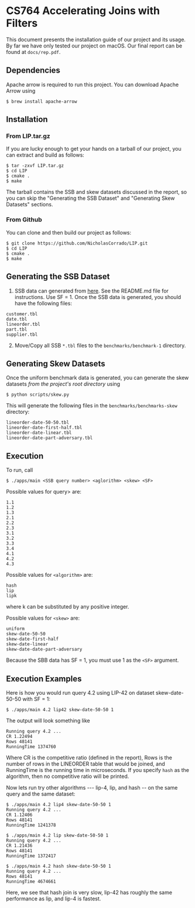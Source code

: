 # CS764 Accelerating Joins with Filters

This document presents the installation guide of our project and its usage. By far we have only tested our project on macOS.
Our final report can be found at `docs/rep.pdf`.

## Dependencies

Apache arrow is required to run this project. You can download Apache Arrow using

```
$ brew install apache-arrow
```

## Installation 

### From LIP.tar.gz

If you are lucky enough to get your hands on a tarball of our project, you can extract and build as follows:

```
$ tar -zxvf LIP.tar.gz
$ cd LIP
$ cmake .
$ make
```

The tarball contains the SSB and skew datasets discussed in the report, 
so you can skip the "Generating the SSB Dataset" and "Generating Skew Datasets" sections.

### From Github

You can clone and then build our project as follows: 

```
$ git clone https://github.com/NicholasCorrado/LIP.git
$ cd LIP
$ cmake .
$ make
```
## Generating the SSB Dataset

1. SSB data can generated from [here](https://github.com/UWQuickstep/SQL-benchmark-data-generator/tree/master/ssbgen). See the README.md file for instructions. Use SF = 1. Once the SSB data is generated, you should have the following files:
```
customer.tbl
date.tbl
lineorder.tbl
part.tbl
supplier.tbl
```
2. Move/Copy all SSB `*.tbl` files to the `benchmarks/benchmark-1` directory. 

## Generating Skew Datasets

Once the uniform benchmark data is generated, you can generate the skew datasets *from the project's root directory* using
```
$ python scripts/skew.py
```
This will generate the following files in the `benchmarks/benchmarks-skew` directory:

```
lineorder-date-50-50.tbl
lineorder-date-first-half.tbl
lineorder-date-linear.tbl
lineorder-date-part-adversary.tbl
```

## Execution
To run, call

```
$ ./apps/main <SSB query number> <aglorithm> <skew> <SF> 
```

Possible values for query> are:
  
```
1.1
1.2
1.3
2.1
2.2
2.3
3.1
3.2
3.3
3.4
4.1
4.2
4.3
```

Possible values for `<algorithm>` are:
  
```
hash
lip
lipk
```

where k can be substituted by any positive integer.

Possible values for `<skew>` are:

```
uniform
skew-date-50-50
skew-date-first-half
skew-date-linear
skew-date-date-part-adversary
```

Because the SBB data has SF = 1, you must use 1 as the `<SF>` argument.

## Execution Examples

Here is how you would run query 4.2 using LIP-42 on dataset skew-date-50-50 with SF = 1:

```
$ ./apps/main 4.2 lip42 skew-date-50-50 1
```

The output will look something like 

```
Running query 4.2 ...
CR 1.22494
Rows 48141
RunningTime 1374760
```
Where CR is the competitive ratio (defined in the report), Rows is the number of rows in the LINEORDER table that would be joined, and RunningTime is the running time in microseconds. If you specify `hash` as the algorithm, then no competitive ratio will be printed.

Now lets run try other algorithms --- lip-4, lip, and hash -- on the same query and the same dataset:

```
$ ./apps/main 4.2 lip4 skew-date-50-50 1
Running query 4.2 ...
CR 1.12406
Rows 48141
RunningTime 1241378
```
```
$ ./apps/main 4.2 lip skew-date-50-50 1
Running query 4.2 ...
CR 1.21436
Rows 48141
RunningTime 1372417
```

```
$ ./apps/main 4.2 hash skew-date-50-50 1
Running query 4.2 ...
Rows 48141
RunningTime 4674661
```

Here, we see that hash join is very slow, lip-42 has roughly the same performance as lip, and lip-4 is fastest.
